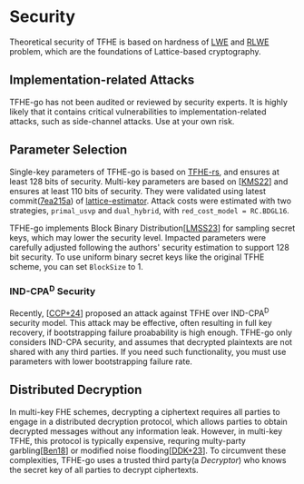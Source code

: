 # Security
Theoretical security of TFHE is based on hardness of [LWE](https://en.wikipedia.org/wiki/Learning_with_errors) and [RLWE](https://en.wikipedia.org/wiki/Ring_learning_with_errors) problem, which are the foundations of Lattice-based cryptography.

## Implementation-related Attacks
TFHE-go has not been audited or reviewed by security experts. It is highly likely that it contains critical vulnerabilities to implementation-related attacks, such as side-channel attacks. Use at your own risk.

## Parameter Selection
Single-key parameters of TFHE-go is based on [TFHE-rs](https://github.com/zama-ai/tfhe-rs), and ensures at least 128 bits of security. Multi-key parameters are based on [[KMS22](https://eprint.iacr.org/2022/1460)] and ensures at least 110 bits of security. They were validated using latest commit([7ea215a](https://github.com/malb/lattice-estimator/commit/7ea215a4d55f200e06394399d8aa728c9092c5ef)) of [lattice-estimator](https://github.com/malb/lattice-estimator). Attack costs were estimated with two strategies, `primal_usvp` and `dual_hybrid`, with `red_cost_model = RC.BDGL16`.

TFHE-go implements Block Binary Distribution[[LMSS23](https://eprint.iacr.org/2023/958)] for sampling secret keys, which may lower the security level. Impacted parameters were carefully adjusted following the authors' security estimation to support 128 bit security. To use uniform binary secret keys like the original TFHE scheme, you can set `BlockSize` to 1.

### IND-CPA<sup>D</sup> Security
Recently, [[CCP+24](https://eprint.iacr.org/2024/127)] proposed an attack against TFHE over IND-CPA<sup>D</sup> security model. This attack may be effective, often resulting in full key recovery, if bootstrapping failure proabability is high enough. TFHE-go only considers IND-CPA security, and assumes that decrypted plaintexts are not shared with any third parties. If you need such functionality, you must use parameters with lower bootstrapping failure rate.

## Distributed Decryption
In multi-key FHE schemes, decrypting a ciphertext requires all parties to engage in a distributed decryption protocol, which allows parties to obtain decrypted messages without any information leak. However, in multi-key TFHE, this protocol is typically expensive, requring multy-party garbling[[Ben18](https://eprint.iacr.org/2017/1186)] or modified noise flooding[[DDK+23](https://eprint.iacr.org/2023/815)]. To circumvent these complexities, TFHE-go uses a trusted third party(a *Decryptor*) who knows the secret key of all parties to decrypt ciphertexts.
